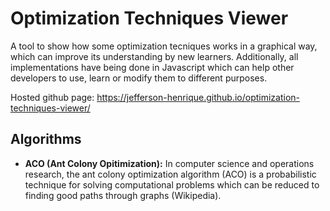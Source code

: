 # Optimization Techniques Viewer
A tool to show how some optimization tecniques works in a graphical way, which can improve its understanding by new learners. Additionally, all implementations have being done in Javascript which can help other developers to use, learn or modify them to different purposes.

Hosted github page: https://jefferson-henrique.github.io/optimization-techniques-viewer/

## Algorithms
- **ACO (Ant Colony Opitimization):** In computer science and operations research, the ant colony optimization algorithm (ACO) is a probabilistic technique for solving computational problems which can be reduced to finding good paths through graphs (Wikipedia).
